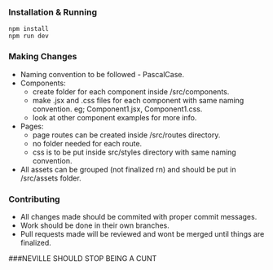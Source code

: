### Installation & Running
```
npm install
npm run dev

```

### Making Changes
* Naming convention to be followed - PascalCase.
* Components:
	* create folder for each component inside /src/components.
	* make .jsx and .css files for each component with same naming convention. eg; Component1.jsx, Component1.css.
	* look at other component examples for more info.
* Pages:
	* page routes can be created inside /src/routes directory.
	* no folder needed for each route.
	* css is to be put inside src/styles directory with same naming convention.
* All assets can be grouped (not finalized rn) and should be put in /src/assets folder.

### Contributing
* All changes made should be commited with proper commit messages. 
* Work should be done in their own branches.
* Pull requests made will be reviewed and wont be merged until things are finalized. 

###NEVILLE SHOULD STOP BEING A CUNT
